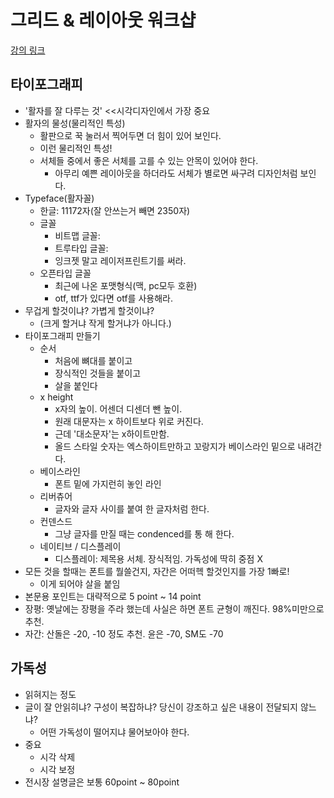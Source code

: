 # 그리드 & 레이아웃 워크샵
[강의 링크](http://ejungle.co.kr/main/workshop/wks_overview.asp?p_no=3563&pm_no=3496)
## 타이포그래피
- '활자를 잘 다루는 것' <<시각디자인에서 가장 중요
- 활자의 물성(물리적인 특성)
    + 활판으로 꾹 눌러서 찍어두면 더 힘이 있어 보인다.
    + 이런 물리적인 특성!
    + 서체들 중에서 좋은 서체를 고를 수 있는 안목이 있어야 한다.
        * 아무리 예쁜 레이아웃을 하더라도 서체가 별로면 싸구려 디자인처럼 보인다.
- Typeface(활자꼴)
    + 한글: 11172자(잘 안쓰는거 빼면 2350자)
    + 글꼴
        * 비트맵 글꼴: 
        * 트루타입 글꼴:
        * 잉크젯 말고 레이저프린트기를 써라.
    + 오픈타입 글꼴
        * 최근에 나온 포맷형식(맥, pc모두 호환)
        * otf, ttf가 있다면 otf를 사용해라.
- 무겁게 할것이냐? 가볍게 할것이냐?
    + (크게 할거냐 작게 할거냐가 아니다.)
- 타이포그래피 만들기
    + 순서
        + 처음에 뼈대를 붙이고
        + 장식적인 것들을 붙이고
        + 살을 붙인다
    - x height
        + x자의 높이. 어센더 디센더 뺀 높이. 
        + 원래 대문자는 x 하이트보다 위로 커진다.
        + 근데 '대소문자'는 x하이트만함.
        + 올드 스타일 숫자는 엑스하이트만하고 꼬랑지가 베이스라인 밑으로 내려간다.
    - 베이스라인
        + 폰트 밑에 가지런히 놓인 라인
    - 리버츄어
        - 글자와 글자 사이를 붙여 한 글자처럼 한다.
    - 컨덴스드
        +  그냥 글자를 만질 때는 condenced를 통 해 한다.
    - 네이티브 / 디스플레이
        + 디스플레이: 제목용 서체. 장식적임. 가독성에 딱히 중점 X
- 모든 것을 할때는 폰트를 뭘쓸건지, 자간은 어떠헥 할것인지를 가장 1빠로!
    - 이게 되어야 살을 붙임
- 본문용 포인트는 대략적으로 5 point ~ 14 point
- 장평: 옛날에는 장평을 주라 했는데 사실은 하면 폰트 균형이 깨진다. 98%미만으로 추천.
- 자간: 산돌은 -20, -10 정도 추천. 윤은 -70, SM도 -70

## 가독성
- 읽혀지는 정도
- 글이 잘 안읽히냐? 구성이 복잡하냐? 당신이 강조하고 싶은 내용이 전달되지 않느냐? 
    + 어떤 가독성이 떨어지냐 물어보아야 한다.
- 중요
    + 시각 삭제
    + 시각 보정
- 전시장 설명글은 보통 60point ~ 80point
